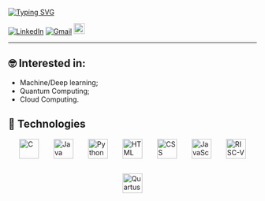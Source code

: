 <p>
  <a href="https://git.io/typing-svg">
    <img src="https://readme-typing-svg.demolab.com?font=Orbitron&size=24&duration=4000&pause=1000&color=7AF700&background=040B01&random=false&width=435&separator=%3C&lines=Hello+World+!%3CGabriel+here+...%3CWelcome+to+my+Github" alt="Typing SVG">
  </a>
</p>

[![LinkedIn](https://img.shields.io/badge/-LinkedIn-blue?style=flat-square&logo=linkedin&logoColor=white)](https://www.linkedin.com/in/gabriel-phelippe-prado-3a4a49228/)
[![Gmail](https://img.shields.io/badge/-Email-c14438?style=flat-square&logo=Gmail&logoColor=white)](mailto:gabriel.ph.prado@gmail.com)
[<img src="https://img.shields.io/badge/YouTube-FF0000?style=for-the-badge&logo=youtube&logoColor=white" height="22">](https://youtube.com/@manogabs_?si=Nb3BDMV24c388UNs)

---
## 🤓 Interested in:
* Machine/Deep learning;
* Quantum Computing;
* Cloud Computing.

## 🚀 Technologies
<!-- Tamanho padrão (ajuste a largura com HTML se necessário) -->
<div style="display: flex; flex-wrap: wrap; justify-content: center; gap: 30px">
  <img src="https://cdn.worldvectorlogo.com/logos/c-1.svg" alt="C" width="40"/>
  <img src="https://cdn.worldvectorlogo.com/logos/java-14.svg" alt="Java" width="40"/>
  <img src="https://cdn.worldvectorlogo.com/logos/python-5.svg" alt="Python" width="40"/>
  <img src="https://cdn.worldvectorlogo.com/logos/html-1.svg" alt="HTML" width="40"/>
  <img src="https://cdn.worldvectorlogo.com/logos/css-3.svg" alt="CSS" width="40"/>
  <img src="https://cdn.jsdelivr.net/gh/devicons/devicon/icons/javascript/javascript-original.svg" alt="JavaScript" width="40"/>
  <img src="https://upload.wikimedia.org/wikipedia/commons/6/6b/RISC-V-logo-square.svg" alt="RISC-V" width="40"/>
  <img src="https://www.jackenhack.com/wp-content/uploads/2020/01/Quartus_prime_icon.png" alt="Quartus" width="40"/>
</div>

<!---
Gabrielphpr/Gabrielphpr is a ✨ special ✨ repository because its `README.md` (this file) appears on your GitHub profile.
You can click the Preview link to take a look at your changes.
--->
